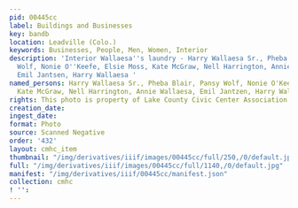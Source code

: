 ```yaml
---
pid: 00445cc
label: Buildings and Businesses
key: bandb
location: Leadville (Colo.)
keywords: Businesses, People, Men, Women, Interior
description: 'Interior Wallaesa''s laundry - Harry Wallaesa Sr., Pheba Blair, Pansy
  Wolf, Nonie O''Keefe, Elsie Moss, Kate McGraw, Nell Harrington, Annie Wallaesa,
  Emil Jantsen, Harry Wallaesa '
named_persons: Harry Wallaesa Sr., Pheba Blair, Pansy Wolf, Nonie O'Keefe, Elsie Moss,
  Kate McGraw, Nell Harrington, Annie Wallaesa, Emil Jantzen, Harry Wallaesa
rights: This photo is property of Lake County Civic Center Association.
creation_date: 
ingest_date: 
format: Photo
source: Scanned Negative
order: '432'
layout: cmhc_item
thumbnail: "/img/derivatives/iiif/images/00445cc/full/250,/0/default.jpg"
full: "/img/derivatives/iiif/images/00445cc/full/1140,/0/default.jpg"
manifest: "/img/derivatives/iiif/00445cc/manifest.json"
collection: cmhc
! '': 
---
```

